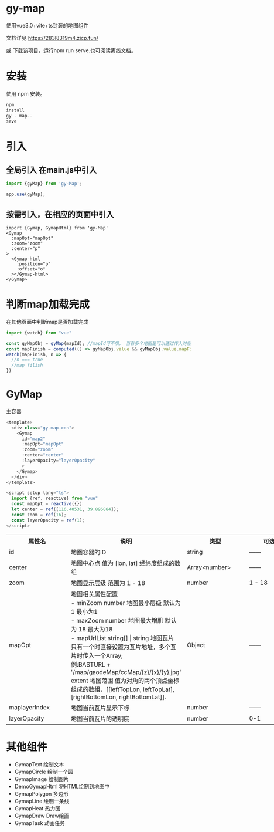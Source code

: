 # gy-map

使用vue3.0+vite+ts封装的地图组件

文档详见 https://283l8319m4.zicp.fun/

或 下载该项目，运行npm run serve.也可阅读离线文档。

# 安装

使用 npm 安装。

```javascript
npm
install
gy - map--
save
```

# 引入

## 全局引入 在main.js中引入

```javascript
import {gyMap} from 'gy-Map';

app.use(gyMap);
```

## 按需引入，在相应的页面中引入

```
import {Gymap, GymapHtml} from 'gy-Map'
<Gymap
  :mapOpt="mapOpt"
  :zoom="zoom"
  :center="p"
>
  <Gymap-html
    :position="p"
    :offset="o"
  ></Gymap-html>
</Gymap>
```

# 判断map加载完成

在其他页面中判断map是否加载完成

```javascript
import {watch} from "vue"

const gyMapObj = gyMap(mapId); //mapId可不填， 当有多个地图是可以通过传入对应的ID，获取对应地图的实例。
const mapFinish = computed(() => gyMapObj.value && gyMapObj.value.mapFinish);
watch(mapFinish, n => {
  //n === true
  //map filish
})
```
# GyMap

主容器

```javascript
<template>
  <div class="gy-map-con">
    <Gymap
      id="map2"
      :mapOpt="mapOpt"
      :zoom="zoom"
      :center="center"
      :layerOpacity="layerOpacity"
      >
    </Gymap>
  </div>
</template>

<script setup lang="ts">
  import {ref, reactive} from "vue"
  const mapOpt = reactive({})
  let center = ref([116.40531, 39.896884]);
  const zoom = ref(16);
  const layerOpacity = ref(1);
</script>
```
<table class="el-table__body" style="table-layout: fixed; width: 938px;">
    <colgroup>
        <col name="el-table_1_column_1" width="190">
        <col name="el-table_1_column_2" width="187">
        <col name="el-table_1_column_3" width="187">
        <col name="el-table_1_column_4" width="187">
        <col name="el-table_1_column_5" width="187">
    </colgroup>
    <tbody>
        <tr>
            <th>属性名</th>
            <th>说明</th>
            <th>类型</th>
            <th>可选值</th>
            <th>默认值</th>
        </tr>
        <tr>
            <td><div class="cell"><span data-v-ac79ea56="">id</span></div></td>
            <td class="el-table_1_column_2 el-table__cell" rowspan="1" colspan="1"><div class="cell"><!----><span data-v-ac79ea56="">地图容器的ID</span></div></td>
            <td class="el-table_1_column_3 el-table__cell" rowspan="1" colspan="1"><div class="cell"><!----><span data-v-ac79ea56="">string</span></div></td>
            <td class="el-table_1_column_4 el-table__cell" rowspan="1" colspan="1"><div class="cell"><!----><span data-v-ac79ea56="">——</span></div></td>
            <td class="el-table_1_column_5 el-table__cell" rowspan="1" colspan="1"><div class="cell"><!----><span data-v-ac79ea56="">——</span></div></td></tr><tr class="el-table__row">
            <td class="el-table_1_column_1 el-table__cell" rowspan="1" colspan="1"><div class="cell"><!----><span data-v-ac79ea56="">center</span></div></td>
            <td class="el-table_1_column_2 el-table__cell" rowspan="1" colspan="1"><div class="cell"><!----><span data-v-ac79ea56="">地图中心点 值为 [lon, lat] 经纬度组成的数组</span></div></td>
            <td class="el-table_1_column_3 el-table__cell" rowspan="1" colspan="1"><div class="cell"><!----><span data-v-ac79ea56="">Array&lt;number&gt;</span></div></td>
            <td class="el-table_1_column_4 el-table__cell" rowspan="1" colspan="1"><div class="cell"><!----><span data-v-ac79ea56="">——</span></div></td>
            <td class="el-table_1_column_5 el-table__cell" rowspan="1" colspan="1"><div class="cell"><!----><span data-v-ac79ea56="">——</span></div></td></tr><tr class="el-table__row">
            <td class="el-table_1_column_1 el-table__cell" rowspan="1" colspan="1"><div class="cell"><!----><span data-v-ac79ea56="">zoom</span></div></td>
            <td class="el-table_1_column_2 el-table__cell" rowspan="1" colspan="1"><div class="cell"><!----><span data-v-ac79ea56="">地图显示层级 范围为 1 - 18</span></div></td>
            <td class="el-table_1_column_3 el-table__cell" rowspan="1" colspan="1"><div class="cell"><!----><span data-v-ac79ea56="">number</span></div></td>
            <td class="el-table_1_column_4 el-table__cell" rowspan="1" colspan="1"><div class="cell"><!----><span data-v-ac79ea56="">1 - 18</span></div></td>
            <td class="el-table_1_column_5 el-table__cell" rowspan="1" colspan="1"><div class="cell"><!----><span data-v-ac79ea56="">——</span></div></td></tr><tr class="el-table__row">
            <td class="el-table_1_column_1 el-table__cell" rowspan="1" colspan="1"><div class="cell"><!----><span data-v-ac79ea56="">mapOpt</span></div></td>
            <td class="el-table_1_column_2 el-table__cell" rowspan="1" colspan="1"><div class="cell"><!----><span data-v-ac79ea56="">地图相关属性配置
                <br>
                - minZoom number 地图最小层级  默认为 1 最小为1
                <br>
                - maxZoom number 地图最大增肌  默认为 18 最大为18
                <br>
                - mapUrlList string[] | string 地图瓦片 只有一个时直接设置为瓦片地址，多个瓦片时传入一个Array;
                <br>例:BASTURL + '/map/gaodeMap/ccMap/{z}/{x}/{y}.jpg'
                <br>extent 地图范围  值为对角的两个顶点坐标组成的数组，[[leftTopLon, leftTopLat], [rightBottomLon, rightBottomLat]].
                </span></div></td>
            <td class="el-table_1_column_3 el-table__cell" rowspan="1" colspan="1"><div class="cell"><!----><span data-v-ac79ea56="">Object</span></div></td>
            <td class="el-table_1_column_4 el-table__cell" rowspan="1" colspan="1"><div class="cell"><!----><span data-v-ac79ea56="">——</span></div></td>
            <td class="el-table_1_column_5 el-table__cell" rowspan="1" colspan="1"><div class="cell"><!----><span data-v-ac79ea56="">——</span></div></td></tr><tr class="el-table__row">
            <td class="el-table_1_column_1 el-table__cell" rowspan="1" colspan="1"><div class="cell"><!----><span data-v-ac79ea56="">maplayerIndex</span></div></td>
            <td class="el-table_1_column_2 el-table__cell" rowspan="1" colspan="1"><div class="cell"><!----><span data-v-ac79ea56="">地图当前瓦片显示下标</span></div></td>
            <td class="el-table_1_column_3 el-table__cell" rowspan="1" colspan="1"><div class="cell"><!----><span data-v-ac79ea56="">number</span></div></td>
            <td class="el-table_1_column_4 el-table__cell" rowspan="1" colspan="1"><div class="cell"><!----><span data-v-ac79ea56="">——</span></div></td>
            <td class="el-table_1_column_5 el-table__cell" rowspan="1" colspan="1"><div class="cell"><!----><span data-v-ac79ea56="">0</span></div></td></tr><tr class="el-table__row">
            <td class="el-table_1_column_1 el-table__cell" rowspan="1" colspan="1"><div class="cell"><!----><span data-v-ac79ea56="">layerOpacity</span></div></td>
            <td class="el-table_1_column_2 el-table__cell" rowspan="1" colspan="1"><div class="cell"><!----><span data-v-ac79ea56="">地图当前瓦片的透明度</span></div></td>
            <td class="el-table_1_column_3 el-table__cell" rowspan="1" colspan="1"><div class="cell"><!----><span data-v-ac79ea56="">number</span></div></td>
            <td class="el-table_1_column_4 el-table__cell" rowspan="1" colspan="1"><div class="cell"><!----><span data-v-ac79ea56="">0-1</span></div></td>
            <td class="el-table_1_column_5 el-table__cell" rowspan="1" colspan="1"><div class="cell"><!----><span data-v-ac79ea56="">1</span></div></td>
        </tr>
    </tbody>
</table>

# 其他组件
- GymapText
  绘制文本
- GymapCircle
  绘制一个圆
- GymapImage
  绘制图片
- DemoGymapHtml
  将HTML绘制到地图中
- GymapPolygon
  多边形
- GymapLine
  绘制一条线
- GymapHeat
  热力图
- GymapDraw
  Draw绘画
- GymapTask
  动画任务
